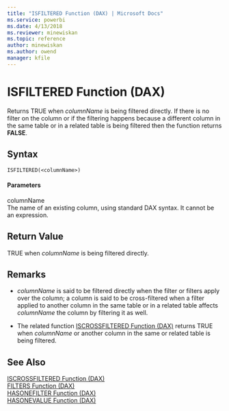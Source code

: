 ```yaml
---
title: "ISFILTERED Function (DAX) | Microsoft Docs"
ms.service: powerbi
ms.date: 4/13/2018
ms.reviewer: minewiskan
ms.topic: reference
author: minewiskan
ms.author: owend
manager: kfile
---
```

# ISFILTERED Function (DAX)
Returns TRUE when *columnName* is being filtered directly. If there is no filter on the column or if the filtering happens because a different column in the same table or in a related table is being filtered then the function returns **FALSE**.  
  
## Syntax  
  
```  
ISFILTERED(<columnName>)  
```  
  
#### Parameters  
columnName  
The name of an existing column, using standard DAX syntax. It cannot be an expression.  
  
## Return Value  
TRUE when *columnName* is being filtered directly.  
  
## Remarks  
  
-   *columnName* is said to be filtered directly when the filter or filters apply over the column; a column is said to be cross-filtered when a filter applied to another column in the same table or in a related table affects *columnName* the column by filtering it as well.  
  
-   The related function [ISCROSSFILTERED Function &#40;DAX&#41;](iscrossfiltered-function-dax.md) returns TRUE when *columnName* or another column in the same or related table is being filtered.  
  
  
  
## See Also  
[ISCROSSFILTERED Function &#40;DAX&#41;](iscrossfiltered-function-dax.md)  
[FILTERS Function &#40;DAX&#41;](filters-function-dax.md)  
[HASONEFILTER Function &#40;DAX&#41;](hasonefilter-function-dax.md)  
[HASONEVALUE Function &#40;DAX&#41;](hasonevalue-function-dax.md)  
  
